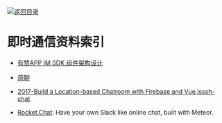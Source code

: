 [![返回目录](https://parg.co/UGo)](https://parg.co/b4z) 
 


 


 


 



# 即时通信资料索引



- [有赞APP IM SDK 组件架构设计](http://tech.youzan.com/you-zan-im-sdk-ke-hu-duan-she-ji/) 

- [简聊](https://github.com/jianliaoim/talk-os)



- [2017-Build a Location-based Chatroom with Firebase and Vue.js](https://parg.co/bLH)[ssh-chat](https://github.com/shazow/ssh-chat)
 
- [Rocket.Chat](https://github.com/RocketChat/Rocket.Chat): Have your own Slack like online chat, built with Meteor.

